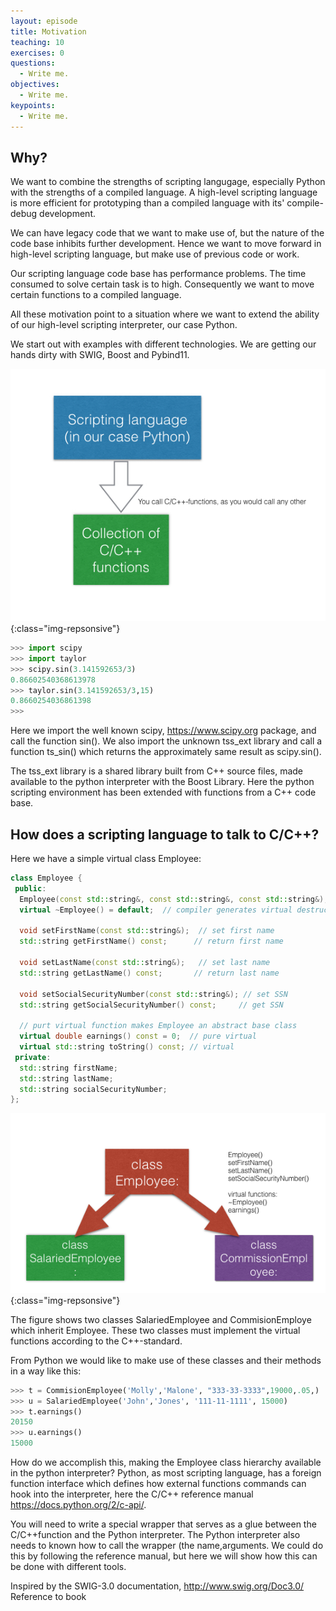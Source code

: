 ```yaml
---
layout: episode
title: Motivation
teaching: 10
exercises: 0
questions:
  - Write me.
objectives:
  - Write me.
keypoints:
  - Write me.
---
```


## Why?
We want to combine the strengths of scripting langugage, especially Python with the strengths of a compiled language. A high-level scripting language is more efficient for prototyping than a compiled language with its'  compile-debug development.

We can have legacy code that we want to make use of, but the nature of the code base inhibits further development. Hence we want to move forward in high-level scripting language, but make use of previous code or work.

Our scripting language code base has performance problems. The time consumed to solve certain task is to high. Consequently we want to move certain functions to a compiled language.

All these motivation point to a situation where we want to extend the ability of our high-level scripting interpreter, our case Python.

We start out with examples with different technologies. We are getting our hands dirty with SWIG, Boost and Pybind11. 

![Python and C/C++](../assets/img/python-c.png "Python and C/C++. Licences CC BY 3.0"){:class="img-repsonsive"}

```python
>>> import scipy
>>> import taylor
>>> scipy.sin(3.141592653/3)
0.86602540368613978
>>> taylor.sin(3.141592653/3,15)
0.8660254036861398
>>> 
```
Here we import the well known scipy, https://www.scipy.org package, and call the function sin(). We also import the unknown tss_ext library and call a function ts_sin() which returns the approximately same result as scipy.sin().

The tss_ext library is a shared library built from C++ source files, made available to the python interpreter with the Boost Library. Here the python scripting environment has been extended with functions from a C++ code base.


## How does a scripting language to talk to C/C++?

Here we have a simple virtual class Employee:
```C++
class Employee {
 public:
  Employee(const std::string&, const std::string&, const std::string&);
  virtual ~Employee() = default;  // compiler generates virtual destructor

  void setFirstName(const std::string&);  // set first name
  std::string getFirstName() const;      // return first name

  void setLastName(const std::string&);   // set last name
  std::string getLastName() const;       // return last name

  void setSocialSecurityNumber(const std::string&); // set SSN
  std::string getSocialSecurityNumber() const;     // get SSN

  // purt virtual function makes Employee an abstract base class
  virtual double earnings() const = 0;  // pure virtual
  virtual std::string toString() const; // virtual
 private:
  std::string firstName;
  std::string lastName;
  std::string socialSecurityNumber;
};

```
![C/C++-class hierarchy](../assets/img/classhierarchy.png "Class hierarchy. Licences CC BY 3.0"){:class="img-repsonsive"}

The figure shows two classes SalariedEmployee and CommisionEmploye which inherit Employee. These two classes must implement the virtual functions according to the C++-standard.

From Python we would like to make use of these classes and their methods in a way like this:

```Python
>>> t = CommisionEmployee('Molly','Malone', "333-33-3333",19000,.05,)
>>> u = SalariedEmployee('John','Jones', '111-11-1111', 15000)
>>> t.earnings()
20150
>>> u.earnings()
15000
```
How do we accomplish this, making the Employee class hierarchy available in the python interpreter? Python, as most scripting language, has a foreign function interface which defines how external functions commands can hook into the interpreter, here the C/C++ reference manual https://docs.python.org/2/c-api/.

You will need to write a special wrapper that serves as a glue between the C/C++function and the Python interpreter. The Python interpreter also needs to known how to call the wrapper (the name,arguments. We could do this by following the reference manual, but here we will show how this can be done with different tools.


Inspired by the SWIG-3.0 documentation, http://www.swig.org/Doc3.0/
Reference to book